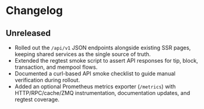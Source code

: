 # Changelog

## Unreleased
- Rolled out the `/api/v1` JSON endpoints alongside existing SSR pages, keeping shared services as the single source of truth.
- Extended the regtest smoke script to assert API responses for tip, block, transaction, and mempool flows.
- Documented a curl-based API smoke checklist to guide manual verification during rollout.
- Added an optional Prometheus metrics exporter (`/metrics`) with HTTP/RPC/cache/ZMQ instrumentation, documentation updates, and regtest coverage.
